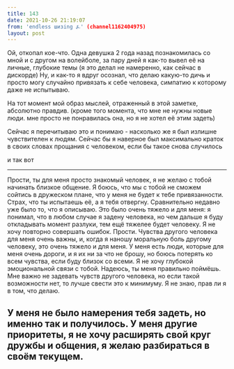 ```yaml
---
title: 143
date: 2021-10-26 21:19:07
from: 'endless шизing ⍼' (channel1162404975)
layout: post
---
```


Ой, откопал кое-что. Одна девушка 2 года назад познакомилась со мной и с другом на волейболе, за пару дней я как-то вывел её на личные, глубокие темы (я это делал не намеренно, как сейчас в дискорде)
Ну, и как-то я вдруг осознал, что делаю какую-то дичь и просто могу случайно привязать к себе человека, симпатию к которому даже не испытываю.

На тот момент мой образ мыслей, отраженный в этой заметке, абсолютно правдив. (кроме того момента, что мне не нужны новые люди. мне просто не понравилась она, но я не хотел её этим задеть)

Сейчас я перечитываю это и понимаю - насколько же я был излишне чувствителен к людям. Сейчас бы я наверное был максимально краток в своих словах прощания с человеком, если бы такое снова случилось

и так вот

---
Прости, ты для меня просто знакомый человек, я не желаю с тобой начинать близкое общение. Я боюсь, что мы с тобой не сможем сойтись в дружеском плане, что у меня не будет к тебе привязанности. Страх, что ты испытаешь её, а я тебя отвергну. Сравнительно недавно уже было то, что я описываю. Это было очень тяжело и для меня: я понимал, что в любом случае я задену человека, но чем дальше я буду откладывать момент разлуки, тем ещё тяжелее будет человеку. 
Я не хочу повторно совершать ошибок. Прости. Чувства другого человека для меня очень важны, и, когда я наношу моральную боль другому человеку, это очень тяжело и для меня.
У меня есть люди, которые для меня очень дороги, и я их ни за что не брошу, но боюсь потерять ко всем чувства, если буду близок со всеми.
Я не хочу глубокой эмоциональной связи с тобой. Надеюсь, ты меня правильно поймёшь. Мне важно не задевать чувств другого человека, но если такой возможности нет, то лучше свести это к минимуму. Я не знаю, прав ли я в том, что делаю.

У меня не было намерения тебя задеть, но именно так и получилось. У меня другие приоритеты, я не хочу расширять свой круг дружбы и общения, я желаю разбираться в своём текущем. 
---
